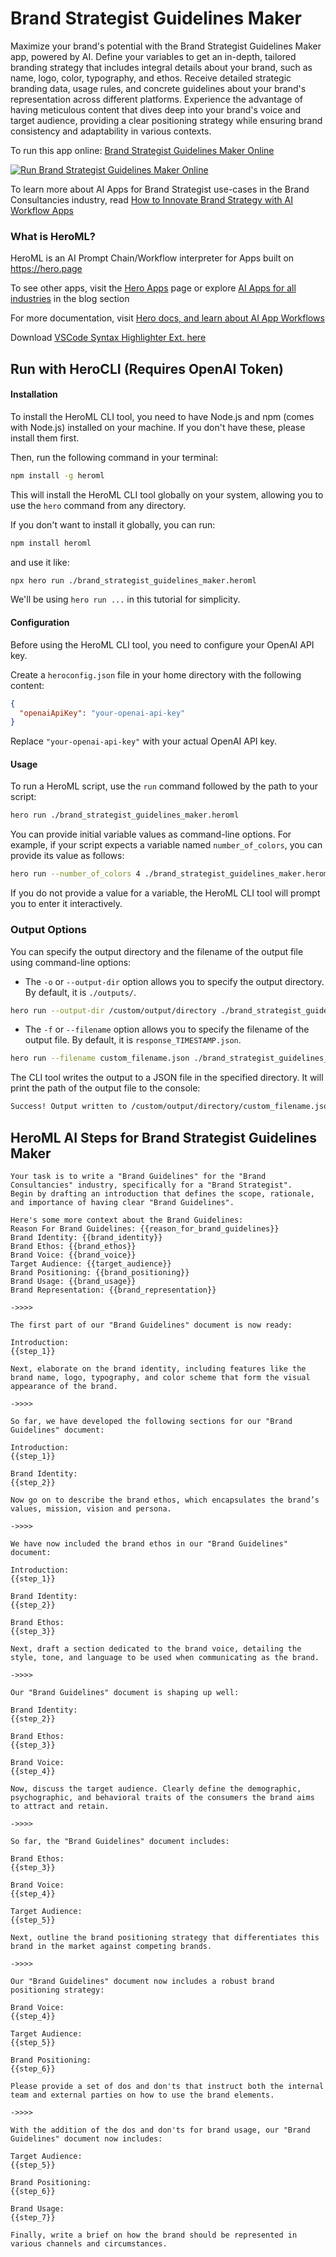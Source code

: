 # Brand Strategist Guidelines Maker

Maximize your brand's potential with the Brand Strategist Guidelines Maker app, powered by AI. Define your variables to get an in-depth, tailored branding strategy that includes integral details about your brand, such as name, logo, color, typography, and ethos. Receive detailed strategic branding data, usage rules, and concrete guidelines about your brand's representation across different platforms. Experience the advantage of having meticulous content that dives deep into your brand's voice and target audience, providing a clear positioning strategy while ensuring brand consistency and adaptability in various contexts.

To run this app online: [Brand Strategist Guidelines Maker Online](https://hero.page/app/brand-strategist-guidelines-maker-ai-powered-customized-branding-strategy/HDxm1XbtYWiSaxhQeZNg)

[![Run Brand Strategist Guidelines Maker Online](/assets/run.svg)](https://hero.page/app/brand-strategist-guidelines-maker-ai-powered-customized-branding-strategy/HDxm1XbtYWiSaxhQeZNg)

To learn more about AI Apps for Brand Strategist use-cases in the Brand Consultancies industry, read [How to Innovate Brand Strategy with AI Workflow Apps](https://hero.page/blog/ai/brand-consultancies/how-to-innovate-brand-strategy-with-ai-workflow-apps/170763)

### What is HeroML?
HeroML is an AI Prompt Chain/Workflow interpreter for Apps built on https://hero.page 

To see other apps, visit the [Hero Apps](https://hero.page/apps) page or explore [AI Apps for all industries](https://hero.page/blog) in the blog section

For more documentation, visit [Hero docs, and learn about AI App Workflows](https://hero.page/tutorials/introduction-to-heroml)

Download [VSCode Syntax Highlighter Ext. here](https://marketplace.visualstudio.com/items?itemName=hero-page.heroml)

## Run with HeroCLI (Requires OpenAI Token)

#### Installation

To install the HeroML CLI tool, you need to have Node.js and npm (comes with Node.js) installed on your machine. If you don't have these, please install them first. 

Then, run the following command in your terminal:

```bash
npm install -g heroml
```

This will install the HeroML CLI tool globally on your system, allowing you to use the `hero` command from any directory.

If you don't want to install it globally, you can run:

```bash
npm install heroml
```

and use it like:

```bash
npx hero run ./brand_strategist_guidelines_maker.heroml
```

We'll be using `hero run ...` in this tutorial for simplicity.

#### Configuration

Before using the HeroML CLI tool, you need to configure your OpenAI API key. 

Create a `heroconfig.json` file in your home directory with the following content:

```json
{
  "openaiApiKey": "your-openai-api-key"
}
```

Replace `"your-openai-api-key"` with your actual OpenAI API key.

#### Usage

To run a HeroML script, use the `run` command followed by the path to your script:

```bash
hero run ./brand_strategist_guidelines_maker.heroml
```

You can provide initial variable values as command-line options. For example, if your script expects a variable named `number_of_colors`, you can provide its value as follows:

```bash
hero run --number_of_colors 4 ./brand_strategist_guidelines_maker.heroml
```

If you do not provide a value for a variable, the HeroML CLI tool will prompt you to enter it interactively.

### Output Options

You can specify the output directory and the filename of the output file using command-line options:

- The `-o` or `--output-dir` option allows you to specify the output directory. By default, it is `./outputs/`.

```bash
hero run --output-dir /custom/output/directory ./brand_strategist_guidelines_maker.heroml
```

- The `-f` or `--filename` option allows you to specify the filename of the output file. By default, it is `response_TIMESTAMP.json`.

```bash
hero run --filename custom_filename.json ./brand_strategist_guidelines_maker.heroml
```

The CLI tool writes the output to a JSON file in the specified directory. It will print the path of the output file to the console:

```bash
Success! Output written to /custom/output/directory/custom_filename.json
```


## HeroML AI Steps for Brand Strategist Guidelines Maker
```
Your task is to write a "Brand Guidelines" for the "Brand Consultancies" industry, specifically for a "Brand Strategist". 
Begin by drafting an introduction that defines the scope, rationale, and importance of having clear "Brand Guidelines".

Here's some more context about the Brand Guidelines:
Reason For Brand Guidelines: {{reason_for_brand_guidelines}}
Brand Identity: {{brand_identity}}
Brand Ethos: {{brand_ethos}}
Brand Voice: {{brand_voice}}
Target Audience: {{target_audience}}
Brand Positioning: {{brand_positioning}}
Brand Usage: {{brand_usage}}
Brand Representation: {{brand_representation}}

->>>>

The first part of our "Brand Guidelines" document is now ready:

Introduction:
{{step_1}}

Next, elaborate on the brand identity, including features like the brand name, logo, typography, and color scheme that form the visual appearance of the brand.

->>>>

So far, we have developed the following sections for our "Brand Guidelines" document:

Introduction:
{{step_1}}

Brand Identity:
{{step_2}}

Now go on to describe the brand ethos, which encapsulates the brand’s values, mission, vision and persona.

->>>>

We have now included the brand ethos in our "Brand Guidelines" document:

Introduction:
{{step_1}}

Brand Identity:
{{step_2}}

Brand Ethos:
{{step_3}}

Next, draft a section dedicated to the brand voice, detailing the style, tone, and language to be used when communicating as the brand.

->>>>

Our "Brand Guidelines" document is shaping up well:

Brand Identity:
{{step_2}}

Brand Ethos:
{{step_3}}

Brand Voice:
{{step_4}}

Now, discuss the target audience. Clearly define the demographic, psychographic, and behavioral traits of the consumers the brand aims to attract and retain.

->>>>

So far, the "Brand Guidelines" document includes:

Brand Ethos:
{{step_3}}

Brand Voice:
{{step_4}}

Target Audience:
{{step_5}}

Next, outline the brand positioning strategy that differentiates this brand in the market against competing brands.

->>>>

Our "Brand Guidelines" document now includes a robust brand positioning strategy:

Brand Voice:
{{step_4}}

Target Audience:
{{step_5}}

Brand Positioning:
{{step_6}}

Please provide a set of dos and don'ts that instruct both the internal team and external parties on how to use the brand elements.

->>>>

With the addition of the dos and don'ts for brand usage, our "Brand Guidelines" document now includes:

Target Audience:
{{step_5}}

Brand Positioning:
{{step_6}}

Brand Usage:
{{step_7}}

Finally, write a brief on how the brand should be represented in various channels and circumstances. 


```

